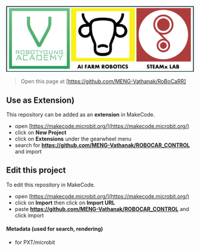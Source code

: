 ![Alt text](https://github.com/MENG-Vathanak/ROBOCAR_CONTROL/blob/master/Logo_3.png)


> Open this page at [https://github.com/MENG-Vathanak/RoBoCaRR]

## Use as Extension)

This repository can be added as an **extension** in MakeCode.

* open [https://makecode.microbit.org/](https://makecode.microbit.org/)
* click on **New Project**
* click on **Extensions** under the gearwheel menu
* search for **https://github.com/MENG-Vathanak/ROBOCAR_CONTROL** and import

## Edit this project

To edit this repository in MakeCode.

* open [https://makecode.microbit.org/](https://makecode.microbit.org/)
* click on **Import** then click on **Import URL**
* paste **https://github.com/MENG-Vathanak/ROBOCAR_CONTROL** and click import

#### Metadata (used for search, rendering)

* for PXT/microbit
<script src="https://makecode.com/gh-pages-embed.js"></script><script>makeCodeRender("{{ site.makecode.home_url }}", "{{ site.github.owner_name }}/{{ site.github.repository_name }}");</script>
